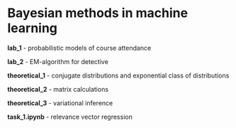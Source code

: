 # Bayesian methods in machine learning

**lab_1** - probabilistic models of course attendance

**lab_2** - EM-algorithm for detective

**theoretical_1** - conjugate distributions and exponential class of distributions

**theoretical_2** - matrix calculations

**theoretical_3** - variational inference

**task_1.ipynb** - relevance vector regression
